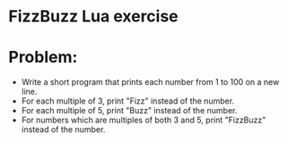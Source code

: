 # FizzBuzz Lua exercise

# Problem:
* Write a short program that prints each number from 1 to 100 on a new line.
* For each multiple of 3, print "Fizz" instead of the number. 
* For each multiple of 5, print "Buzz" instead of the number. 
* For numbers which are multiples of both 3 and 5, print "FizzBuzz" instead of the number.
